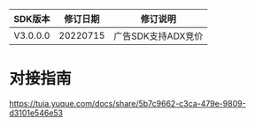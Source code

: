 | SDK版本     | 修订日期     | 修订说明          
| -------- | -------- | ------------- 
| V3.0.0.0 | 20220715 | 广告SDK支持ADX竞价

# 对接指南
https://tuia.yuque.com/docs/share/5b7c9662-c3ca-479e-9809-d3101e546e53